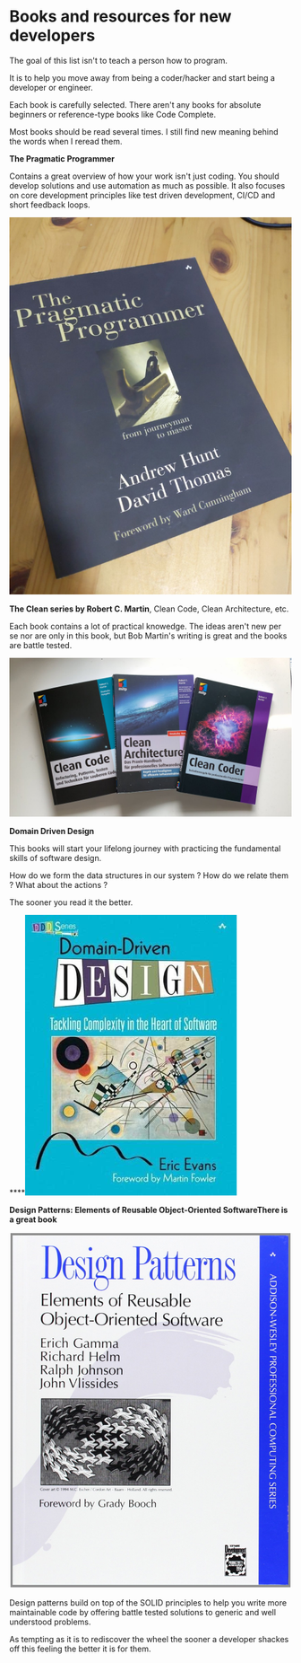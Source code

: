 # Books and resources for new developers

The goal of this list isn't to teach a person how to program.

It is to help you move away from being a coder/hacker and start being a developer or engineer.

Each book is carefully selected. There aren't any books for absolute beginners or reference-type books like Code Complete.

Most books should be read several times. I still find new meaning behind the words when I reread them.



**The Pragmatic Programmer**

Contains a great overview of how your work isn't just coding. You should develop solutions and use automation as much as possible. It also focuses on core development principles like test driven development, CI/CD and short feedback loops.

![](<../.gitbook/assets/image (5).png>)





**The Clean series by Robert C. Martin**, Clean Code, Clean Architecture, etc.

Each book contains a lot of practical knowedge. The ideas aren't new per se nor are only in this book, but Bob Martin's writing is great and the books are battle tested.

![](<../.gitbook/assets/image (6).png>)



**Domain Driven Design**

This books will start your lifelong journey with practicing the fundamental skills of software design.

How do we form the data structures in our system ? How do we relate them ? What about the actions ?&#x20;

The sooner you read it the better.

****![](../.gitbook/assets/image.png)

**Design Patterns: Elements of Reusable Object-Oriented SoftwareThere is a great book**

![](<../.gitbook/assets/image (7).png>)

Design patterns build on top of the SOLID principles to help you write more maintainable code by offering battle tested solutions to generic and well understood problems.

As tempting as it is to rediscover the wheel the sooner a developer shackes off this feeling the better it is for them.
